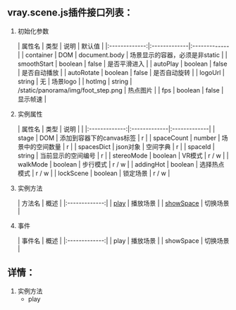 ## vray.scene.js插件接口列表：

1. 初始化参数
    
    | 属性名 | 类型 | 说明 | 默认值 |
    |:-------------:|:-------------|:-------------|
    | container | DOM | document.body | 场景显示的容器，必须是非static |
    | smoothStart | boolean | false | 是否平滑进入 |
    | autoPlay | boolean | false | 是否自动播放 |
    | autoRotate | boolean | false | 是否自动旋转 |
    | logoUrl | string | 无 | 场景logo |
    | hotImg | string | /static/panorama/img/foot_step.png | 热点图片 |
    | fps | boolean | false | 显示帧速 |
    
2. 实例属性
    
    | 属性名 | 类型 | 说明 | |
    |:-------------:|:-------------|:-------------|
    | stage | DOM | 添加到容器下的canvas标签 | r |
    | spaceCount | number | 场景中的空间数量 | r |
    | spacesDict | json对象 | 空间字典 | r |
    | spaceId | string | 当前显示的空间编号 | r |
    | stereoMode | boolean | VR模式 |  r / w |
    | walkMode | boolean | 步行模式 |  r / w |
    | addingHot | boolean | 选择热点模式 |  r / w |
    | lockScene | boolean | 锁定场景 |  r / w |

3. 实例方法
    
    | 方法名 | 概述 |
    |:-------------:|
    | [play](#m_play) | 播放场景 |
    | [showSpace](#m_showSpace) | 切换场景 |
    
4. 事件
    
    | 事件名 | 概述 |
    |:-------------:|
    | play | 播放场景 |
    | showSpace | 切换场景 |
    
## 详情：

1. 实例方法
    - <span id="m_play">play</span>